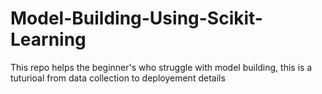 # Model-Building-Using-Scikit-Learning

This repo helps the beginner's who struggle with model building, this is a tuturioal from data collection to deployement details
